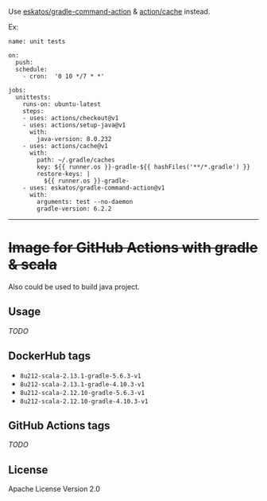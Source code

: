 Use [eskatos/gradle-command-action](https://github.com/marketplace/actions/gradle-command) & [action/cache](https://github.com/marketplace/actions/cache) instead.

Ex:
```
name: unit tests

on:
  push:
  schedule:
    - cron:  '0 10 */7 * *'

jobs:
  unittests:
    runs-on: ubuntu-latest
    steps:
    - uses: actions/checkout@v1
    - uses: actions/setup-java@v1
      with:
        java-version: 8.0.232
    - uses: actions/cache@v1
      with:
        path: ~/.gradle/caches
        key: ${{ runner.os }}-gradle-${{ hashFiles('**/*.gradle') }}
        restore-keys: |
          ${{ runner.os }}-gradle-
    - uses: eskatos/gradle-command-action@v1
      with:
        arguments: test --no-daemon
        gradle-version: 6.2.2
```

-----


# ~~Image for GitHub Actions with gradle & scala~~

Also could be used to build java project.

## Usage

_TODO_

## DockerHub tags

* `8u212-scala-2.13.1-gradle-5.6.3-v1`
* `8u212-scala-2.13.1-gradle-4.10.3-v1`
* `8u212-scala-2.12.10-gradle-5.6.3-v1`
* `8u212-scala-2.12.10-gradle-4.10.3-v1`

## GitHub Actions tags

_TODO_

## License

Apache License Version 2.0


